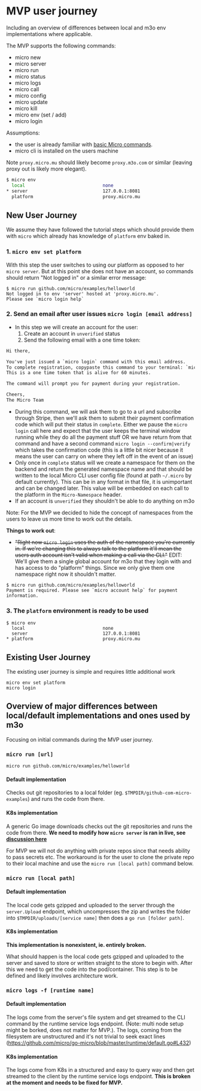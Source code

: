 # MVP user journey
Including an overview of differences between local and m3o env implementations where applicable.

The MVP supports the following commands:

- micro new
- micro server
- micro run <local or public github>
- micro status
- micro logs 
- micro call
- micro config
- micro update
- micro kill 
- micro env (set / add)
- micro login


Assumptions:
- the user is already familiar with [basic Micro commands](https://dev.m3o.com/getting-started).
- micro cli is installed on the users machine

Note `proxy.micro.mu` should likely become `proxy.m3o.com` or similar (leaving proxy out is likely more elegant).

```sh
$ micro env
  local                             none
* server                            127.0.0.1:8081
  platform                          proxy.micro.mu
```

## New User Journey

We assume they have followed the tutorial steps which should provide them with `micro` which already has knowledge of `platform` env baked in.

### 1. `micro env set platform`

With this step the user switches to using our platform as opposed to her `micro server`. But at this point she does not have an account, so  commands should return "Not logged in" or a similar error message:
```
$ micro run github.com/micro/examples/helloworld
Not logged in to env 'server' hosted at 'proxy.micro.mu'.
Please see `micro login help`
```

### 2. Send an email after user issues `micro login [email address]`

- In this step we will create an account for the user:
  1. Create an account in `unverified` status
  1. Send the following email with a one time token:
```txt
Hi there,

You've just issued a `micro login` command with this email address.
To complete registration, copypaste this command to your terminal: `micro login da11a78e30171057bc320ec36dcc5a7db5611053`.
This is a one time token that is alive for 60 minutes.

The command will prompt you for payment during your registration.

Cheers,
The Micro Team
```
- During this command, we will ask them to go to a url and subscribe through Stripe, then we'll ask them to submit their payment confirmation code which will put their status in `complete`. Either we pause the `micro login` call here and expect that the user keeps the terminal window running while they do all the payment stuff OR we have return from that command and have a second command `micro login --confirm|verify` which takes the confirmation code (this is a little bit nicer because it means the user can carry on where they left off in the event of an issue) 
- Only once in `complete` status will we create a namespace for them on the backend and return the generated namespace name and that should be written to the local Micro CLI user config file (found at path `~/.micro` by default currently). This can be in any format in that file, it is unimportant and can be changed later. This value will be embedded on each call to the platform in the `Micro-Namespace` header.
- If an account is `unverified` they shouldn't be able to do anything on m3o

Note: For the MVP we decided to hide the concept of namespaces from the users to leave us more time to work out the details.

**Things to work out**:
- ~~"Right now `micro login` uses the auth of the namespace you're currently in. If we're changing this to always talk to the platform it'll mean the users auth account isn't valid when making a call via the CLI."~~ EDIT: We'll give them a single global account for m3o that they login with and has access to do "platform" things. Since we only give them one namespace right now it shouldn't matter.

```
$ micro run github.com/micro/examples/helloworld
Payment is required. Please see `micro account help` for payment information. 
```

### 3. The `platform` environment is ready to be used

```
$ micro env
  local                             none
  server                            127.0.0.1:8081
* platform                          proxy.micro.mu
```

## Existing User Journey
The existing user journey is simple and requires little additional work
```
micro env set platform
micro login
```

## Overview of major differences between local/default implementations and ones used by m3o

Focusing on initial commands during the MVP user journey.

### `micro run [url]`

```
micro run github.com/micro/examples/helloworld
```

#### Default implementation

Checks out git repositories to a local folder (eg. `$TMPDIR/github-com-micro-examples`) and runs the code from there.

#### K8s implementation

A generic Go image downloads checks out the git repositories and runs the code from there. **We need to modify how `micro server` is ran in live, see [discussion here](https://github.com/micro/development/pull/221)**

For MVP we will not do anything with private repos since that needs ability to pass secrets etc. The workaround is for the user to clone the private repo to their local machine and use the `micro run [local path]` command below.

### `micro run [local path]`

#### Default implementation

The local code gets gzipped and uploaded to the server through the `server.Upload` endpoint, which uncompresses the zip and writes the folder into `$TMPDIR/uploads/[service name]` then does a `go run [folder path]`.

#### K8s implementation

**This implementation is nonexistent, ie. entirely broken.**

What should happen is the local code gets gzipped and uploaded to the server and saved to store or written straight to the store to begin with. After this we need to get the code into the pod/container. This step is to be defined and likely involves architecture work.

### `micro logs -f [runtime name]`

#### Default implementation

The logs come from the server's file system and get streamed to the CLI command by the runtime service logs endpoint. (Note: multi node setup might be borked, does not matter for MVP.). The logs, coming from the filesystem are unstructured and it's not trivial to seek exact lines (https://github.com/micro/go-micro/blob/master/runtime/default.go#L432)

#### K8s implementation

The logs come from K8s in a structured and easy to query way and then get streamed to the client by the runtime service logs endpoint. **This is broken at the moment and needs to be fixed for MVP.**
